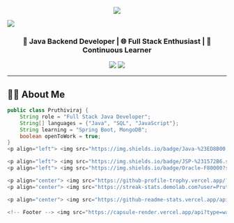 <!-- Typing animation -->
<p align="center">
  <img src="https://readme-typing-svg.demolab.com/?lines=Hi+There!+I'm+Pruthiviraj+Pratap+Routray;Full+Stack+Java+Developer;Backend+Java+%7C+Frontend+React;Learning+%3D+Growing!&font=Fira%20Code&center=true&width=600&height=45&pause=1000&color=0abde3">
</p>

<!-- Wave banner -->
<img src="https://capsule-render.vercel.app/api?type=waving&color=0abde3&height=180&section=header&text=Pruthiviraj%20Pratap%20Routray&fontSize=35&fontColor=ffffff" />

<h3 align="center">🚀 Java Backend Developer | 🌐 Full Stack Enthusiast | 🧠 Continuous Learner</h3>

<p align="center">
  <a href="mailto:pruthivirajprataproutray@gmail.com"><img src="https://img.shields.io/badge/Gmail-EA4335?style=for-the-badge&logo=gmail&logoColor=white" /></a>
  <a href="https://www.linkedin.com/in/pruthiviraj-pratap-routray-4513b7275/"><img src="https://img.shields.io/badge/LinkedIn-0A66C2?style=for-the-badge&logo=linkedin&logoColor=white" /></a>
</p>

---

## 👨‍💻 About Me
```java
public class Pruthiviraj {
    String role = "Full Stack Java Developer";
    String[] languages = {"Java", "SQL", "JavaScript"};
    String learning = "Spring Boot, MongoDB";
    boolean openToWork = true;
}
<p align="left"> <img src="https://img.shields.io/badge/Java-%23ED8B00.svg?style=flat&logo=java&logoColor=white"/> <img src="https://img.shields.io/badge/SQL-%2307405e.svg?style=flat&logo=mysql&logoColor=white"/> <img src="https://img.shields.io/badge/HTML5-%23E34F26.svg?style=flat&logo=html5&logoColor=white"/> <img src="https://img.shields.io/badge/CSS3-%231572B6.svg?style=flat&logo=css3&logoColor=white"/> <img src="https://img.shields.io/badge/JavaScript-%23F7DF1E.svg?style=flat&logo=javascript&logoColor=black"/> </p>

<p align="left"> <img src="https://img.shields.io/badge/JSP-%231572B6.svg?style=flat&logo=apache&logoColor=white"/> <img src="https://img.shields.io/badge/Servlets-%23323330.svg?style=flat&logo=java&logoColor=white"/> <img src="https://img.shields.io/badge/React-%2320232a.svg?style=flat&logo=react&logoColor=61DAFB"/> <img src="https://img.shields.io/badge/Tailwind_CSS-%2338B2AC.svg?style=flat&logo=tailwind-css&logoColor=white"/> <img src="https://img.shields.io/badge/Spring_Boot-%236DB33F.svg?style=flat&logo=spring-boot&logoColor=white"/> </p>
<p align="left"> <img src="https://img.shields.io/badge/Oracle-F80000?style=flat&logo=oracle&logoColor=white" /> <img src="https://img.shields.io/badge/MySQL-4479A1?style=flat&logo=mysql&logoColor=white" /> <img src="https://img.shields.io/badge/Eclipse-2C2255?style=flat&logo=eclipse&logoColor=white"/> <img src="https://img.shields.io/badge/VSCode-007ACC?style=flat&logo=visual-studio-code&logoColor=white"/> <img src="https://img.shields.io/badge/Git-F05032?style=flat&logo=git&logoColor=white"/> </p>

<p align="center"> <img src="https://github-profile-trophy.vercel.app/?username=PruthivirajPratapRoutray&theme=onedark&no-frame=true&column=7" /> </p>
<p align="center"> <img src="https://streak-stats.demolab.com?user=PruthivirajPratapRoutray&theme=tokyonight&hide_border=true" /> </p>

<p align="center"> <img src="https://github-readme-stats.vercel.app/api?username=PruthivirajPratapRoutray&show_icons=true&theme=tokyonight&hide_border=true" width="48%" /> <img src="https://github-readme-stats.vercel.app/api/top-langs/?username=PruthivirajPratapRoutray&layout=compact&theme=tokyonight&hide_border=true" width="48%" /> </p>

<!-- Footer --> <img src="https://capsule-render.vercel.app/api?type=waving&color=0abde3&height=120&section=footer"/> ```
